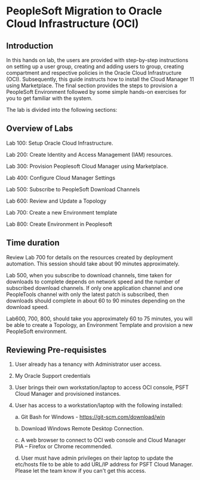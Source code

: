 # PeopleSoft Migration to Oracle Cloud Infrastructure (OCI)

## Introduction
In this hands on lab, the users are provided with step-by-step instructions on setting up a user group, creating and adding users to group, creating compartment and respective policies in the Oracle Cloud Infrastructure (OCI). Subsequently, this guide instructs how to install the Cloud Manager 11 using Marketplace. The final section provides the steps to provision a PeopleSoft Environment followed by some simple hands-on exercises for you to get familiar with the system.

The lab is divided into the following sections:

## Overview of Labs

Lab 100: Setup Oracle Cloud Infrastructure.

Lab 200: Create Identity and Access Management (IAM) resources.

Lab 300: Provision Peoplesoft Cloud Manager using Marketplace.

Lab 400: Configure Cloud Manager Settings 

Lab 500: Subscribe to PeopleSoft Download Channels 

Lab 600: Review and Update a Topology

Lab 700: Create a new Environment template

Lab 800: Create Environment in Peoplesoft

## Time duration

Review Lab 700 for details on the resources created by deployment automation. This session should take about 90 minutes approximately. 

Lab 500, when you subscribe to download channels, time taken for downloads to complete depends on network speed and the number of subscribed download channels. If only one application channel and one PeopleTools channel with only the latest patch is subscribed, then downloads should complete in about 60 to 90 minutes depending on the download speed. 

Lab600, 700, 800, should take you approximately 60 to 75 minutes, you will be able to create a Topology, an Environment Template and provision a new PeopleSoft environment.


## Reviewing Pre-requisistes

1. User already has a tenancy with Administrator user access. 

2. My Oracle Support credentials

3. User brings their own workstation/laptop to access OCI console, PSFT Cloud Manager and provisioned instances. 

4. User has access to a workstation/laptop with the following installed:

	a. Git Bash for Windows - https://git-scm.com/download/win 

	b. Download Windows Remote Desktop Connection.

	c. A web browser to connect to OCI web console and Cloud Manager PIA – Firefox or Chrome recommended.

	d. User must have admin privileges on their laptop to update the etc/hosts file to be able to add URL/IP address for PSFT Cloud Manager. Please let the team know if you can't get this access.


